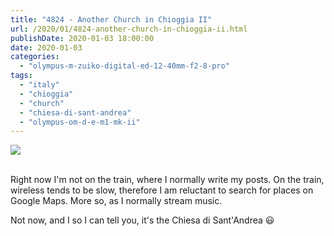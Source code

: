 ```yaml
---
title: "4824 - Another Church in Chioggia II"
url: /2020/01/4824-another-church-in-chioggia-ii.html
publishDate: 2020-01-03 18:00:00
date: 2020-01-03
categories: 
  - "olympus-m-zuiko-digital-ed-12-40mm-f2-8-pro"
tags: 
  - "italy"
  - "chioggia"
  - "church"
  - "chiesa-di-sant-andrea"
  - "olympus-om-d-e-m1-mk-ii"
---
```

<div class="container">
<div class="center"><a target="_blank" href="https://d25zfm9zpd7gm5.cloudfront.net/1200x1200/2018/20180511_100757_lr.jpg"><img class="webfeedsFeaturedVisual" src="https://d25zfm9zpd7gm5.cloudfront.net/0600x0600/2018/20180511_100757_lr.jpg" /></a></div>
</div>
<br />

Right now I'm not on the train, where I normally write my posts. On
the train, wireless tends to be slow, therefore I am reluctant to
search for places on Google Maps. More so, as I normally stream
music.

Not now, and I so I can tell you, it's the Chiesa di Sant'Andrea :smiley: